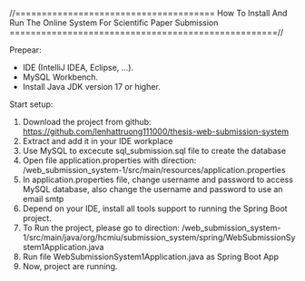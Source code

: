 //====================================== How To Install And Run The Online System For Scientific Paper Submission ===================================================//

Prepear:
- IDE (IntelliJ IDEA, Eclipse, ...).
- MySQL Workbench. 
- Install Java JDK version 17 or higher. 

Start setup:
1. Download the project from github: https://github.com/lenhattruong111000/thesis-web-submission-system
2. Extract and add it in your IDE workplace
3. Use MySQL to excecute sql_submission.sql file to create the database 
4. Open file application.properties with direction: /web_submission_system-1/src/main/resources/application.properties
5. In application.properties file, change username and password to access MySQL database, also change the username and password to use an email smtp
6. Depend on your IDE, install all tools support to running the Spring Boot project.
7. To Run the project, please go to direction: /web_submission_system-1/src/main/java/org/hcmiu/submission_system/spring/WebSubmissionSystem1Application.java
8. Run file WebSubmissionSystem1Application.java as Spring Boot App
9. Now, project are running.
